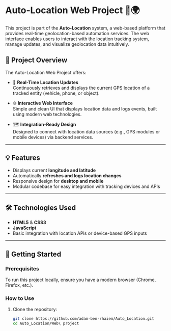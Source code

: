 # Auto-Location Web Project 🚗🌍

This project is part of the **Auto-Location** system, a web-based platform that provides real-time geolocation-based automation services. The web interface enables users to interact with the location tracking system, manage updates, and visualize geolocation data intuitively.

## 📌 Project Overview

The Auto-Location Web Project offers:

- 🔄 **Real-Time Location Updates**  
  Continuously retrieves and displays the current GPS location of a tracked entity (vehicle, phone, or object).

- 🌐 **Interactive Web Interface**  
  Simple and clean UI that displays location data and logs events, built using modern web technologies.

- 🗺️ **Integration-Ready Design**  
  Designed to connect with location data sources (e.g., GPS modules or mobile devices) via backend services.

---

## 💡 Features

- Displays current **longitude and latitude**
- Automatically **refreshes and logs location changes**
- Responsive design for **desktop and mobile**
- Modular codebase for easy integration with tracking devices and APIs

---

## 🛠️ Technologies Used

- **HTML5** & **CSS3**
- **JavaScript**
- Basic integration with location APIs or device-based GPS inputs

---

## 🚀 Getting Started

### Prerequisites

To run this project locally, ensure you have a modern browser (Chrome, Firefox, etc.).

### How to Use

1. Clone the repository:
   ```bash
   git clone https://github.com/adam-ben-rhaiem/Auto_Location.git
   cd Auto_Location/Web\ project
